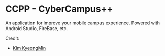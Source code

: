 # CCPP - CyberCampus++
An application for improve your mobile campus experience.
Powered with Android Studio, FireBase, etc.

Credit:
- [Kim KyeongMin](https://github.com/KyeongMin5307)
